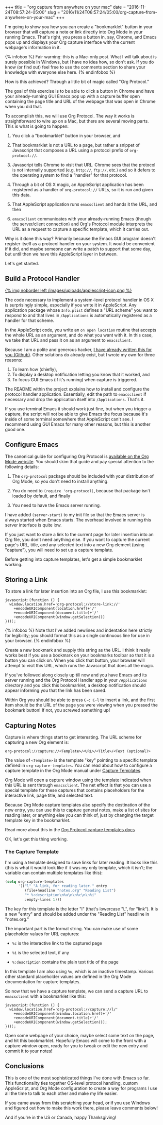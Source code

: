 +++
title = "org capture from anywhere on your mac"
date = "2016-11-24T08:57:24-05:00"
slug = "2016/11/24T08:57:24/05:00/org-capture-from-anywhere-on-your-mac"
+++

I'm going to show you how you can create a "bookmarklet" button in your browser
that will capture a note or link directly into Org Mode in your running
Emacs. That's right, you press a button in, say, Chrome, and Emacs pops up and
displays your Org capture interface with the current webpage's information in it.

{% infobox %}
Fair warning: this is a Mac-only post. What I will talk about is surely possible
in Windows, but I have no idea how, so don't ask. If you do know (or find out)
feel free to use the comments section to share your knowledge with everyone else
here.
{% endinfobox %}

How is this achieved? Through a little bit of magic called "Org Protocol."
<!--more-->

The goal of this exercise is to be able to click a button in Chrome and have
your already-running GUI Emacs pop up with a capture buffer open containing the
page title and URL of the webpage that was open in Chrome when you did that.

To accomplish this, we will use Org Protocol. The way it works is
straightforward to wire up on a Mac, but there are several moving parts. This is
what is going to happen:

1. You click a "bookmarklet" button in your browser, and

2. That bookmarklet is not a URL to a page, but rather a snippet of Javascript
   that composes a URL using a protocol prefix of `org-protocol://`.

3. Javascript tells Chrome to visit that URL. Chrome sees that the protocol is
   not internally supported (e.g. `http://`, `ftp://`, etc.) and so it defers
   to the operating system to find a "handler" for that protocol.

4. Through a bit of OS X magic, an AppleScript application has been registered
   as a handler of `org-protocol://` URLs, so it is run and given this data.

5. That AppleScript application runs `emacsclient` and hands it the URL, and
   then

6. `emacsclient` communicates with your already-running Emacs (though the
   server/client connection) and Org's Protocol module interprets the URL as a
   request to capture a specific template, which it carries out.

Why is it done this way? Primarily because the Emacs GUI program doesn't
register itself as a protocol handler on your system. It would be convenient if
it did, and maybe someone can write a patch to support that some day, but until
then we have this AppleScript layer in between.

Let's get started.

## Build a Protocol Handler ##

[{% img noborder left /images/uploads/applescript-icon.png %}][oph]

The code necessary to implement a system-level protocol handler in OS X is
surprisingly simple, especially if you write it in AppleScript. Any application
package whose `Info.plist` defines a "URL scheme" you want to respond to and
that lives in `/Applications` is automatically registered as a handler for that
scheme.

In the AppleScript code, you write an `on open location` routine that accepts
the whole URL as an argument, and do what you want with it. In this case, we
take that URL and pass it on as an argument to `emacsclient`.

Because I am a polite and generous
hacker, [I have already written this for you (Github)][oph]. Other solutions do
already exist, but I wrote my own for three reasons:

1. To learn how (chiefly),
2. To display a desktop notification letting you know that it worked, and
3. To focus GUI Emacs (if it's running) when capture is triggered.

[oph]: https://github.com/aaronbieber/org-protocol-handler

The README within the project explains how to install and configure the protocol
handler application. Essentially, edit the path to `emacsclient` if necessary
and drop the application itself into `/Applications`. That's it.

If you use terminal Emacs it should work just fine, but when you trigger a
capture, the script will not be able to give Emacs the focus because it's inside
of some terminal somewhere that AppleScript can't see. I recommend using GUI
Emacs for many other reasons, but this is another good one.

## Configure Emacs ##

The canonical guide for configuring Org Protocol
is [available on the Org Mode website][org-protocol]. You should skim that guide
and pay special attention to the following details:

[org-protocol]: http://orgmode.org/worg/org-contrib/org-protocol.html

1. The `org-protocol` package should be included with your distribution of Org
   Mode, so you don't need to install anything.

2. You do need to `(require 'org-protocol)`, because that package isn't loaded
   by default, and finally

3. You need to have the Emacs server running.

I have added `(server-start)` to my init file so that the Emacs server is always
started when Emacs starts. The overhead involved in running this server
interface is quite low.

If you just want to store a link to the current page for later insertion into an
Org file, you don't need anything else. If you want to capture the current
page's URL, title, and any selected text into a new Org element (using
"capture"), you will need to set up a capture template.

Before getting into capture templates, let's get a simple bookmarklet working.

## Storing a Link ##

To store a link for later insertion into an Org file, I use this bookmarklet:

```
javascript:(function () {
  window.location.href='org-protocol://store-link://'
    +encodeURIComponent(location.href)+'/'
    +encodeURIComponent(document.title)+'/'
    +encodeURIComponent(window.getSelection())
})();
```

{% infobox %}
Note that I've added newlines and indentation here strictly for legibility; you
should format this as a single continuous line for use in your browser.
{% endinfobox %}

Create a new bookmark and supply this string as the URL. I think it really works
best if you use a bookmark on your bookmarks toolbar so that it is a button you
can click on. When you click that button, your browser will attempt to visit
this URL, which runs the Javascript that does all the magic.

If you've followed along closely up till now and you have Emacs and its server
running and the Org Protocol Handler app in your `/Applications` directory and
you click this bookmarklet, a desktop notification should appear informing you
that the link has been saved.

Within Org you should be able to press `C-c C-l` to insert a link, and the first
item should be the URL of the page you were viewing when you pressed the
bookmark button! If not, you screwed something up!

## Capturing Notes ##

Capture is where things start to get interesting. The URL scheme for capturing a
new Org element is:

`org-protocol://capture://<Template>/<URL>/<Title>/<Text (optional)>`

The value of `<Template>` is the template "key" pointing to a specific template
defined in `org-capture-templates`. You can read about how to configure a
capture template in the Org Mode manual under [Capture Templates][om-ct].

[om-ct]: http://orgmode.org/manual/Capture-templates.html

Org Mode will open a capture window using the template indicated when this URL
is sent through `emacsclient`. The net effect is that you can use a special
template for these captures that contains placeholders for the interactive link,
page title, and selected text.

Because Org Mode capture templates also specify the destination of the new
entry, you can use this to capture general notes, make a list of sites for
reading later, or anything else you can think of, just by changing the target
template key in the bookmarklet.

Read more about this in the [Org Protocol capture templates docs][op-ct]

[op-ct]: http://orgmode.org/worg/org-contrib/org-protocol.html#orgheadline20

OK, let's get this thing working.

### The Capture Template ###

I'm using a template designed to save links for later reading. It looks like
this (this is what it would look like if it was my only template, which it
isn't; the variable can contain multiple templates like this):

```cl
(setq org-capture-templates
      '(("l" "A link, for reading later." entry
         (file+headline "notes.org" "Reading List")
         "* %:description\n%u\n\n%c\n\n%i"
         :empty-lines 1)))
```

The key for this template is the letter "l" (that's lowercase "L", for
"link"). It is a new "entry" and should be added under the "Reading List"
headline in "notes.org."

The important part is the format string. You can make use of some placeholder
values for URL captures:

* `%c` is the interactive link to the captured page

* `%i` is the selected text, if any

* `%:description` contains the plain text title of the page

In this template I am also using `%u`, which is an inactive timestamp. Various
other standard placeholder values are defined in the Org Mode documentation for
capture templates.

So now that we have a capture template, we can send a capture URL to
`emacsclient` with a bookmarklet like this:

```
javascript:(function () {
  window.location.href='org-protocol://capture://l/'
    +encodeURIComponent(window.location.href)+'/'
    +encodeURIComponent(document.title)+'/'
    +encodeURIComponent(window.getSelection());
})();
```

Open some webpage of your choice, maybe select some text on the page, and hit
this bookmarklet. Hopefully Emacs will come to the front with a capture window
open, ready for you to tweak or edit the new entry and commit it to your notes!

## Conclusions ##

This is one of the most sophisticated things I've done with Emacs so far. This
functionality ties together OS-level protocol handling, custom AppleScript, and
Org Mode configuration to create a way for programs I use all the time to talk
to each other and make my life easier.

If you came away from this scratching your head, or if you use Windows and
figured out how to make this work there, please leave comments below!

And if you're in the US or Canada, happy Thanksgiving!
